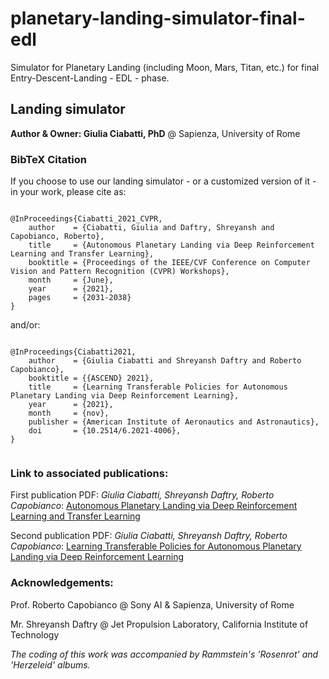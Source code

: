 # planetary-landing-simulator-final-edl
Simulator for Planetary Landing (including Moon, Mars, Titan, etc.) for final Entry-Descent-Landing - EDL - phase. 

## Landing simulator

**Author & Owner: Giulia Ciabatti, PhD** @ Sapienza, University of Rome

### BibTeX Citation
If you choose to use our landing simulator - or a customized version of it - in your work, please cite as: 

```

@InProceedings{Ciabatti_2021_CVPR,
    author    = {Ciabatti, Giulia and Daftry, Shreyansh and Capobianco, Roberto},
    title     = {Autonomous Planetary Landing via Deep Reinforcement Learning and Transfer Learning},
    booktitle = {Proceedings of the IEEE/CVF Conference on Computer Vision and Pattern Recognition (CVPR) Workshops},
    month     = {June},
    year      = {2021},
    pages     = {2031-2038}
} 

``` 

and/or: 

```

@InProceedings{Ciabatti2021,
    author    = {Giulia Ciabatti and Shreyansh Daftry and Roberto Capobianco}, 
    booktitle = {{ASCEND} 2021},
    title     = {Learning Transferable Policies for Autonomous Planetary Landing via Deep Reinforcement Learning}, 
    year      = {2021}, 
    month     = {nov}, 
    publisher = {American Institute of Aeronautics and Astronautics}, 
    doi       = {10.2514/6.2021-4006}, 
}
    
```

### Link to associated publications: 

First publication PDF: *Giulia Ciabatti, Shreyansh Daftry, Roberto Capobianco*: [Autonomous Planetary Landing via Deep Reinforcement Learning and Transfer Learning](https://openaccess.thecvf.com/content/CVPR2021W/AI4Space/papers/Ciabatti_Autonomous_Planetary_Landing_via_Deep_Reinforcement_Learning_and_Transfer_Learning_CVPRW_2021_paper.pdf)

Second publication PDF: *Giulia Ciabatti, Shreyansh Daftry, Roberto Capobianco*: [Learning Transferable Policies for Autonomous Planetary Landing via Deep Reinforcement Learning](https://arc.aiaa.org/doi/pdf/10.2514/6.2021-4006) 

### Acknowledgements: 

Prof. Roberto Capobianco @ Sony AI & Sapienza, University of Rome 

Mr. Shreyansh Daftry @ Jet Propulsion Laboratory, California Institute of Technology 

*The coding of this work was accompanied by Rammstein's 'Rosenrot' and 'Herzeleid' albums.*
